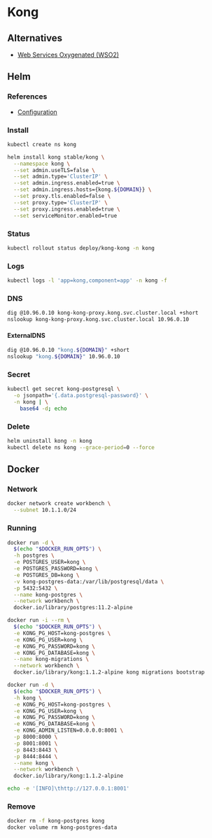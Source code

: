 # Kong

<!--
TODO NEXT
-->

## Alternatives

- [Web Services Oxygenated (WSO2)](/wso2.md)

## Helm

### References

- [Configuration](https://github.com/helm/charts/tree/master/stable/kong#configuration)

### Install

```sh
kubectl create ns kong
```

```sh
helm install kong stable/kong \
  --namespace kong \
  --set admin.useTLS=false \
  --set admin.type='ClusterIP' \
  --set admin.ingress.enabled=true \
  --set admin.ingress.hosts={kong.${DOMAIN}} \
  --set proxy.tls.enabled=false \
  --set proxy.type='ClusterIP' \
  --set proxy.ingress.enabled=true \
  --set serviceMonitor.enabled=true
```

### Status

```sh
kubectl rollout status deploy/kong-kong -n kong
```

### Logs

```sh
kubectl logs -l 'app=kong,component=app' -n kong -f
```

### DNS

```sh
dig @10.96.0.10 kong-kong-proxy.kong.svc.cluster.local +short
nslookup kong-kong-proxy.kong.svc.cluster.local 10.96.0.10
```

#### ExternalDNS

```sh
dig @10.96.0.10 "kong.${DOMAIN}" +short
nslookup "kong.${DOMAIN}" 10.96.0.10
```

### Secret

```sh
kubectl get secret kong-postgresql \
  -o jsonpath='{.data.postgresql-password}' \
  -n kong | \
    base64 -d; echo
```

### Delete

```sh
helm uninstall kong -n kong
kubectl delete ns kong --grace-period=0 --force
```

## Docker

### Network

```sh
docker network create workbench \
  --subnet 10.1.1.0/24
```

### Running

```sh
docker run -d \
  $(echo "$DOCKER_RUN_OPTS") \
  -h postgres \
  -e POSTGRES_USER=kong \
  -e POSTGRES_PASSWORD=kong \
  -e POSTGRES_DB=kong \
  -v kong-postgres-data:/var/lib/postgresql/data \
  -p 5432:5432 \
  --name kong-postgres \
  --network workbench \
  docker.io/library/postgres:11.2-alpine
```

```sh
docker run -i --rm \
  $(echo "$DOCKER_RUN_OPTS") \
  -e KONG_PG_HOST=kong-postgres \
  -e KONG_PG_USER=kong \
  -e KONG_PG_PASSWORD=kong \
  -e KONG_PG_DATABASE=kong \
  --name kong-migrations \
  --network workbench \
  docker.io/library/kong:1.1.2-alpine kong migrations bootstrap
```

```sh
docker run -d \
  $(echo "$DOCKER_RUN_OPTS") \
  -h kong \
  -e KONG_PG_HOST=kong-postgres \
  -e KONG_PG_USER=kong \
  -e KONG_PG_PASSWORD=kong \
  -e KONG_PG_DATABASE=kong \
  -e KONG_ADMIN_LISTEN=0.0.0.0:8001 \
  -p 8000:8000 \
  -p 8001:8001 \
  -p 8443:8443 \
  -p 8444:8444 \
  --name kong \
  --network workbench \
  docker.io/library/kong:1.1.2-alpine
```

```sh
echo -e '[INFO]\thttp://127.0.0.1:8001'
```

### Remove

```sh
docker rm -f kong-postgres kong
docker volume rm kong-postgres-data
```
